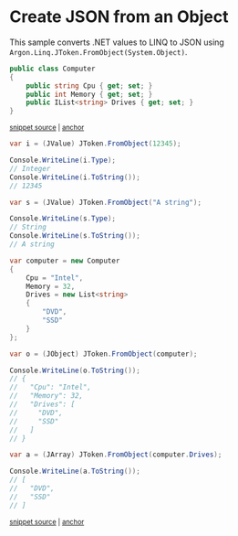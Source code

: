 # Create JSON from an Object

This sample converts .NET values to LINQ to JSON using `Argon.Linq.JToken.FromObject(System.Object)`.

<!-- snippet: FromObjectTypes -->
<a id='snippet-fromobjecttypes'></a>
```cs
public class Computer
{
    public string Cpu { get; set; }
    public int Memory { get; set; }
    public IList<string> Drives { get; set; }
}
```
<sup><a href='/src/Tests/Documentation/Samples/Linq/FromObject.cs#L9-L18' title='Snippet source file'>snippet source</a> | <a href='#snippet-fromobjecttypes' title='Start of snippet'>anchor</a></sup>
<!-- endSnippet -->

<!-- snippet: FromObjectUsage -->
<a id='snippet-fromobjectusage'></a>
```cs
var i = (JValue) JToken.FromObject(12345);

Console.WriteLine(i.Type);
// Integer
Console.WriteLine(i.ToString());
// 12345

var s = (JValue) JToken.FromObject("A string");

Console.WriteLine(s.Type);
// String
Console.WriteLine(s.ToString());
// A string

var computer = new Computer
{
    Cpu = "Intel",
    Memory = 32,
    Drives = new List<string>
    {
        "DVD",
        "SSD"
    }
};

var o = (JObject) JToken.FromObject(computer);

Console.WriteLine(o.ToString());
// {
//   "Cpu": "Intel",
//   "Memory": 32,
//   "Drives": [
//     "DVD",
//     "SSD"
//   ]
// }

var a = (JArray) JToken.FromObject(computer.Drives);

Console.WriteLine(a.ToString());
// [
//   "DVD",
//   "SSD"
// ]
```
<sup><a href='/src/Tests/Documentation/Samples/Linq/FromObject.cs#L23-L70' title='Snippet source file'>snippet source</a> | <a href='#snippet-fromobjectusage' title='Start of snippet'>anchor</a></sup>
<!-- endSnippet -->
